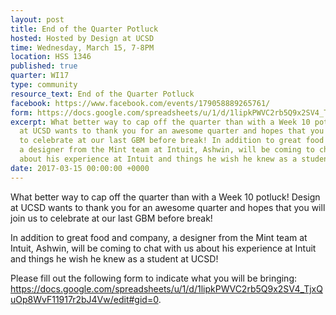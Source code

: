 ```yaml
---
layout: post
title: End of the Quarter Potluck
hosted: Hosted by Design at UCSD
time: Wednesday, March 15, 7-8PM
location: HSS 1346
published: true
quarter: WI17
type: community
resource_text: End of the Quarter Potluck
facebook: https://www.facebook.com/events/179058889265761/
form: https://docs.google.com/spreadsheets/u/1/d/1lipkPWVC2rb5Q9x2SV4_TjxQuOp8WvF11917r2bJ4Vw/edit#gid=0
excerpt: What better way to cap off the quarter than with a Week 10 potluck! Design
  at UCSD wants to thank you for an awesome quarter and hopes that you will join us
  to celebrate at our last GBM before break! In addition to great food and company,
  a designer from the Mint team at Intuit, Ashwin, will be coming to chat with us
  about his experience at Intuit and things he wish he knew as a student at UCSD!
date: 2017-03-15 00:00:00 +0000
---
```

What better way to cap off the quarter than with a Week 10 potluck! Design at UCSD wants to thank you for an awesome quarter and hopes that you will join us to celebrate at our last GBM before break! 

In addition to great food and company, a designer from the Mint team at Intuit, Ashwin, will be coming to chat with us about his experience at Intuit and things he wish he knew as a student at UCSD!

Please fill out the following form to indicate what you will be bringing: https://docs.google.com/spreadsheets/u/1/d/1lipkPWVC2rb5Q9x2SV4_TjxQuOp8WvF11917r2bJ4Vw/edit#gid=0.